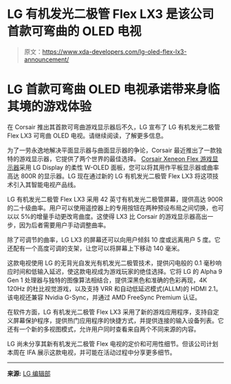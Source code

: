 # LG 有机发光二极管 Flex LX3 是该公司首款可弯曲的 OLED 电视

> 原文：<https://www.xda-developers.com/lg-oled-flex-lx3-announcement/>

# LG 首款可弯曲 OLED 电视承诺带来身临其境的游戏体验

在 Corsair 推出其首款可弯曲游戏显示器后不久，LG 宣布了 LG 有机发光二极管 Flex LX3 可弯曲 OLED 电视。请继续阅读，了解更多信息。

为了一劳永逸地解决平面显示器与曲面显示器的争论，Corsair 最近推出了一款独特的游戏显示器，它提供了两个世界的最佳选择。 [Corsair Xeneon Flex 游戏显示器](https://www.xda-developers.com/corsair-xeneon-flex-oled-flat-curved-gaming-monitor/)采用 LG Display 的柔性 W-OLED 面板，您可以将其用作平板显示器或曲率高达 800R 的显示器。LG 现在通过新的 LG 有机发光二极管 Flex LX3 将这项技术引入其智能电视产品线。

LG 有机发光二极管 Flex LX3 采用 42 英寸有机发光二极管屏幕，提供高达 900R 的二十级曲率。用户可以使用遥控器上的专用按钮在两种预设布局之间切换，也可以以 5%的增量手动更改弯曲度。这使得 LX3 比 Corsair 的游戏显示器高出一步，因为后者需要用户手动调整曲率。

除了可调节的曲率，LG LX3 的屏幕还可以向用户倾斜 10 度或远离用户 5 度。它还配有一个高度可调的支架，让您可以将屏幕上下移动 140 毫米。

这款电视使用 LG 的无背光自发光有机发光二极管技术，提供闪电般的 0.1 毫秒响应时间和低输入延迟，使这款电视成为游戏玩家的绝佳选择。它将 LG 的 Alpha 9 Gen 1 处理器与独特的图像算法相结合，提供深黑色和准确的色彩再现，4K 120Hz 的杜比视觉游戏，以及支持 VRR 和自动低延迟模式(ALLM)的 HDMI 2.1。该电视还兼容 Nvidia G-Sync，并通过 AMD FreeSync Premium 认证。

在软件方面，LG 有机发光二极管 Flex LX3 采用了新的游戏应用程序，支持自定义屏幕保护程序，提供热门应用程序的快捷方式，并提供连接的输入设备列表。它还有一个新的多视图模式，允许用户同时查看来自两个不同来源的内容。

LG 尚未分享其新有机发光二极管 Flex 电视的定价和可用性细节。但该公司计划本周在 IFA 展示这款电视，并可能在活动过程中分享更多细节。

* * *

**来源:** [LG 编辑部](http://www.lgnewsroom.com/2022/08/lg-takes-gaming-immersion-next-level-with-worlds-first-bendable-42-inch-oled-tv/)